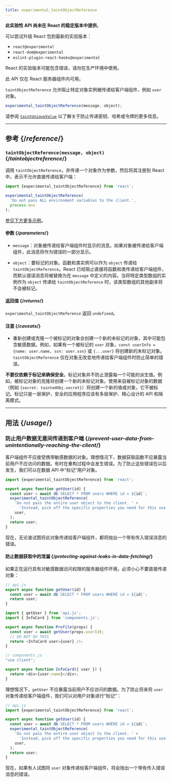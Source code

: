 ```yaml
---
title: experimental_taintObjectReference
---
```


<Wip>

**此实验性 API 尚未在 React 的稳定版本中提供**。

可以尝试升级 React 包到最新的实验版本：

- `react@experimental`
- `react-dom@experimental`
- `eslint-plugin-react-hooks@experimental`

React 的实验版本可能包含错误，请勿在生产环境中使用。

此 API 仅在 React 服务器组件内可用。

</Wip>


<Intro>

`taintObjectReference` 允许阻止特定对象实例被传递给客户端组件，例如 `user` 对象。

```js
experimental_taintObjectReference(message, object);
```

请参阅 [`taintUniqueValue`](/reference/react/experimental_taintUniqueValue) 以了解关于防止传递密钥、哈希或令牌的更多信息。

</Intro>

<InlineToc />

---

## 参考 {/*reference*/}

### `taintObjectReference(message, object)` {/*taintobjectreference*/}

调用 `taintObjectReference`，并传递一个对象作为参数，然后将其注册到 React 中，表示不允许直接传递给客户端：

```js
import {experimental_taintObjectReference} from 'react';

experimental_taintObjectReference(
  'Do not pass ALL environment variables to the client.',
  process.env
);
```

[参见下方更多示例](#usage)。

#### 参数 {/*parameters*/}

* `message`：对象被传递给客户端组件时显示的消息。如果对象被传递给客户端组件，此消息将作为错误的一部分显示。

* `object`：要标记的对象。函数和类实例可以作为 `object` 传递给 `taintObjectReference`。React 已经阻止直接将函数和类传递给客户端组件，而默认错误消息将被替换为在 `message` 中定义的内容。当将特定类型数组的实例作为 `object` 传递给 `taintObjectReference` 时，该类型数组的其他副本将不会被标记。

#### 返回值 {/*returns*/}

`experimental_taintObjectReference` 返回 `undefined`。

#### 注意 {/*caveats*/}

- 重新创建或克隆一个被标记的对象会创建一个新的未标记的对象，其中可能包含敏感数据。例如，如果有一个被标记的 `user` 对象，`const userInfo = {name: user.name, ssn: user.ssn}` 或 `{...user}` 将创建新的未标记对象。`taintObjectReference` 仅在对象无改变地传递给客户端组件时防止简单的错误。

<Pitfall>

**不要仅依赖于标记来确保安全**。标记对象并不防止泄露每一个可能的派生值。例如，被标记对象的克隆将创建一个新的未标记对象。使用来自被标记对象的数据（例如 `{secret: taintedObj.secret}`）将创建一个新的值或对象，它不被标记。标记只是一层保护，安全的应用程序应该有多层保护、精心设计的 API 和隔离模式。

</Pitfall>

---

## 用法 {/*usage*/}

### 防止用户数据无意间传递到客户端 {/*prevent-user-data-from-unintentionally-reaching-the-client*/}

客户端组件不应接受携带敏感数据的对象。理想情况下，数据获取函数不应暴露当前用户不应访问的数据。有时在重构过程中会发生错误。为了防止这些错误在以后发生，我们可以在数据 API 中“标记”用户对象。

```js
import {experimental_taintObjectReference} from 'react';

export async function getUser(id) {
  const user = await db`SELECT * FROM users WHERE id = ${id}`;
  experimental_taintObjectReference(
    'Do not pass the entire user object to the client. ' +
      'Instead, pick off the specific properties you need for this use case.',
    user,
  );
  return user;
}
```

现在，无论谁试图将此对象传递给客户端组件，都将抛出一个带有传入错误消息的错误。

<DeepDive>

#### 防止数据获取中的泄漏 {/*protecting-against-leaks-in-data-fetching*/}

如果正在运行具有对敏感数据访问权限的服务器组件环境，必须小心不要直接传递对象：

```js
// api.js
export async function getUser(id) {
  const user = await db`SELECT * FROM users WHERE id = ${id}`;
  return user;
}
```

```js
import { getUser } from 'api.js';
import { InfoCard } from 'components.js';

export async function Profile(props) {
  const user = await getUser(props.userId);
  // DO NOT DO THIS
  return <InfoCard user={user} />;
}
```

```js
// components.js
"use client";

export async function InfoCard({ user }) {
  return <div>{user.name}</div>;
}
```

理想情况下，`getUser` 不应暴露当前用户不应访问的数据。为了防止将来将 `user` 对象传递给客户端组件，我们可以对用户对象进行“标记”：


```js
// api.js
import {experimental_taintObjectReference} from 'react';

export async function getUser(id) {
  const user = await db`SELECT * FROM users WHERE id = ${id}`;
  experimental_taintObjectReference(
    'Do not pass the entire user object to the client. ' +
      'Instead, pick off the specific properties you need for this use case.',
    user,
  );
  return user;
}
```

现在，如果有人试图将 `user` 对象传递给客户端组件，将会抛出一个带有传入错误消息的错误。

</DeepDive>
